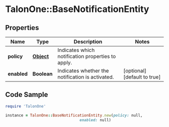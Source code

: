 # TalonOne::BaseNotificationEntity

## Properties

Name | Type | Description | Notes
------------ | ------------- | ------------- | -------------
**policy** | [**Object**](.md) | Indicates which notification properties to apply. | 
**enabled** | **Boolean** | Indicates whether the notification is activated. | [optional] [default to true]

## Code Sample

```ruby
require 'TalonOne'

instance = TalonOne::BaseNotificationEntity.new(policy: null,
                                 enabled: null)
```


